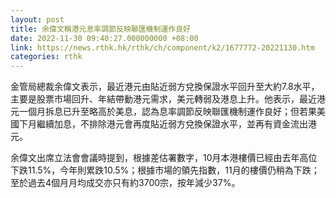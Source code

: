 ```yaml
---
layout: post
title: 余偉文稱港元息率調節反映聯匯機制運作良好
date: 2022-11-30 09:40:27.000000000 +08:00
link: https://news.rthk.hk/rthk/ch/component/k2/1677772-20221130.htm
categories: rthk
---
```


金管局總裁余偉文表示，最近港元由貼近弱方兌換保證水平回升至大約7.8水平，主要是股票市場回升、年結帶動港元需求，美元轉弱及港息上升。他表示，最近港元一個月拆息已升至略高於美息，認為息率調節反映聯匯機制運作良好；但若果美國下月繼續加息，不排除港元會再度貼近弱方兌換保證水平，並再有資金流出港元。

余偉文出席立法會會議時提到，根據差估署數字，10月本港樓價已經由去年高位下跌11.5%，今年則累跌10.5%；根據市場的領先指數，11月的樓價仍稍為下跌；至於過去4個月月均成交亦只有約3700宗，按年減少37%。
